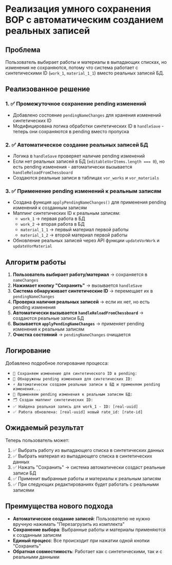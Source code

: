 # Реализация умного сохранения ВОР с автоматическим созданием реальных записей

## Проблема
Пользователь выбирает работы и материалы в выпадающих списках, но изменения не сохраняются, потому что система работает с синтетическими ID (`work_1`, `material_1_1`) вместо реальных записей БД.

## Реализованное решение

### 1. ✅ Промежуточное сохранение pending изменений
- Добавлено состояние `pendingNameChanges` для хранения изменений синтетических ID
- Модифицирована логика обработки синтетических ID в `handleSave` - теперь они сохраняются в pending вместо пропуска

### 2. ✅ Автоматическое создание реальных записей БД
- Логика в `handleSave` проверяет наличие pending изменений
- Если нет реальных записей в БД (`editableVorItems.length === 0`), но есть pending изменения - автоматически вызывается `handleReloadFromChessboard`
- Создаются реальные записи в таблицах `vor_works` и `vor_materials`

### 3. ✅ Применение pending изменений к реальным записям
- Создана функция `applyPendingNameChanges()` для применения pending изменений к созданным записям
- Маппинг синтетических ID к реальным записям:
  - `work_1` → первая работа в БД
  - `work_2` → вторая работа в БД
  - `material_1_1` → первый материал первой работы
  - `material_1_2` → второй материал первой работы
- Обновление реальных записей через API функции `updateVorWork` и `updateVorMaterial`

## Алгоритм работы

1. **Пользователь выбирает работу/материал** → сохраняется в `nameChanges`
2. **Нажимает кнопку "Сохранить"** → вызывается `handleSave`
3. **Система обнаруживает синтетические ID** → перемещает их в `pendingNameChanges`
4. **Проверка наличия реальных записей** → если их нет, но есть pending изменения
5. **Автоматически вызывается `handleReloadFromChessboard`** → создаются реальные записи БД
6. **Вызывается `applyPendingNameChanges`** → применяет pending изменения к реальным записям
7. **Очистка состояний** → `pendingNameChanges` очищается

## Логирование

Добавлено подробное логирование процесса:
- `📝 Сохраняем изменение для синтетического ID в pending:`
- `🔄 Обнаружены pending изменения для синтетических ID:`
- `⚡ Автоматически создаем реальные записи в БД и применяем pending изменения...`
- `🔄 Применяем pending изменения к реальным записям БД:`
- `🗂️ Создан маппинг синтетических ID:`
- `✅ Найдена реальная запись для work_1 - ID: [real-uuid]`
- `✅ Работа обновлена: [real-uuid] новый rate_id: [rate-id]`

## Ожидаемый результат

Теперь пользователь может:
1. ✅ Выбрать работу из выпадающего списка в синтетических данных
2. ✅ Выбрать материал из выпадающего списка в синтетических данных
3. ✅ Нажать "Сохранить" → система автоматически создаст реальные записи БД
4. ✅ Применит выбранные работы и материалы к реальным записям
5. ✅ При следующих редактированиях будет работать с реальными записями

## Преимущества нового подхода

- **Автоматическое создание записей**: Пользователю не нужно вручную нажимать "Перезагрузить из комплекта"
- **Сохранение выбора**: Выбранные работы и материалы применяются к созданным записям
- **Единый процесс**: Все происходит при нажатии одной кнопки "Сохранить"
- **Обратная совместимость**: Работает как с синтетическими, так и с реальными данными